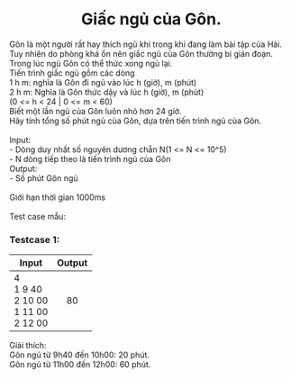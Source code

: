 <div align="center">

# Giấc ngủ của Gôn.

</div>

Gôn là một người rất hay thích ngủ khi trong khi đang làm bài tập của Hải.<br>
Tuy nhiên do phòng khá ồn nên giấc ngủ của Gôn thường bị gián đoạn. Trong lúc ngủ Gôn có thể thức xong ngủ lại.<br>
Tiến trình giấc ngủ gồm các dòng<br>
1 h m: nghĩa là Gôn đi ngủ vào lúc h (giờ), m (phút)<br>
2 h m: Nghĩa là Gôn thức dậy và lúc h (giờ), m (phút)<br>
(0 <= h < 24 | 0 <= m < 60)<br>
Biết một lần ngủ của Gôn luôn nhỏ hơn 24 giờ.<br>
Hãy tính tổng số phút ngủ của Gôn, dựa trên tiến trình ngủ của Gôn.<br>
<br>
Input:<br>
    - Dòng duy nhất số nguyên dương chẵn N(1 <= N <= 10^5)<br>
    - N dòng tiếp theo là tiến trình ngủ của Gôn<br>
Output:<br>
    - Số phút Gôn ngủ<br>
<br>
Giới hạn thời gian 1000ms<br>
<br>
Test case mẫu:<br>

### Testcase 1:
|Input| Output|
|-----|:-----:|
|4<br>1 9 40<br>2 10 00<br>1 11 00<br>2 12 00<br>| 80|

Giải thích:<br>
Gôn ngủ từ 9h40 đến 10h00: 20 phút.<br>
Gôn ngủ từ 11h00 đến 12h00: 60 phút.<br>
